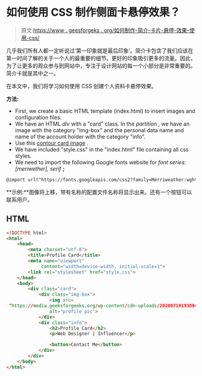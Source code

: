 # 如何使用 CSS 制作侧面卡悬停效果？

> 原文:[https://www . geesforgeks . org/如何制作-简介-卡片-悬停-效果-使用-css/](https://www.geeksforgeeks.org/how-to-make-profile-card-hover-effect-using-css/)

几乎我们所有人都一定听说过‘第一印象就是最后印象’。简介卡包含了我们应该在第一时间了解的关于一个人的最重要的细节。更好的印象吸引更多的流量。因此，为了让更多的观众参与到网站中，专注于设计网站的每一个小部分是非常重要的。简介卡就是其中之一。

在本文中，我们将学习如何使用 CSS 创建个人资料卡悬停效果。

**方法:**

*   First, we create a basic HTML template (index.html) to insert images and configuration files.
*   We have an HTML *div* with a "card" class. In the *partition* , we have an image with the category "img-box" and the personal data name and name of the account holder with the category "info".
*   Use this [contour card image](https://media.geeksforgeeks.org/wp-content/cdn-uploads/20200719193804/Why-GeeksforGeeks-is-an-Essential-Platform-for-CS-IT-Students.png) .
*   We have included "style.css" in the "index.html" file containing all css styles.
*   We need to import the following Google fonts website for *font series: [meriwether], serif* **;**

```html
@import url("https://fonts.googleapis.com/css2?family=Merriweather:wght@700&display=swap");
```

**示例:**图像将上移，带有名称的配置文件名称将显示出来。还有一个按钮可以联系用户。

## HTML

```html
<!DOCTYPE html>
<html>
    <head>
        <meta charset="utf-8">
        <title>Profile Card</title>
        <meta name="viewport" 
             content="width=device-width, initial-scale=1">
        <link rel="stylesheet" href="style.css">
    </head>
    <body>
        <div class="card">
            <div class="img-box">
                <img src=
 "https://media.geeksforgeeks.org/wp-content/cdn-uploads/20200719193804/Why-GeeksforGeeks-is-an-Essential-Platform-for-CS-IT-Students.png" 
                alt="profile pic">
            </div>
            <div class="info">
                <h2>Profile Card</h2>
                <p>Web Designer | Influencer</p>

                <button>Contact Me</button>
            </div>
        </div>
    </body>
</html>
```